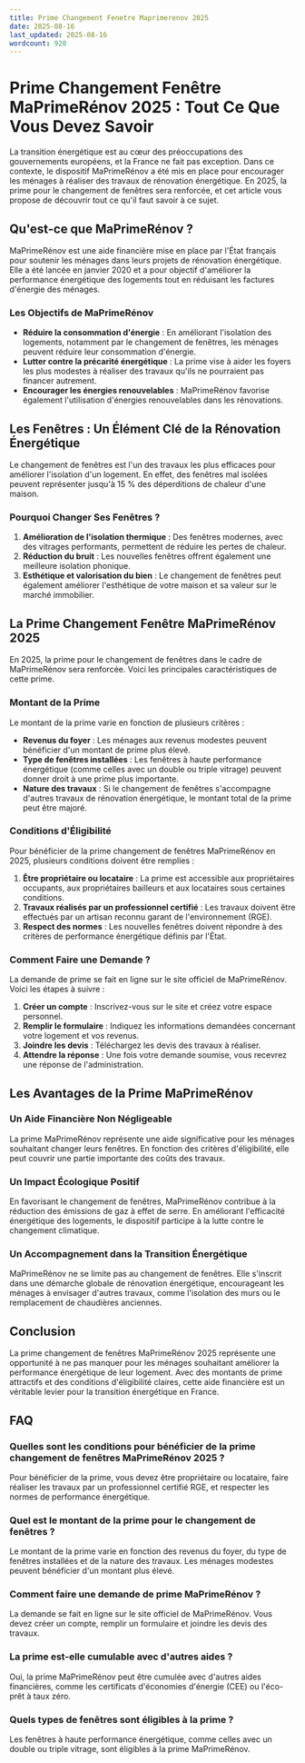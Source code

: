 ```yaml
---
title: Prime Changement Fenetre Maprimerenov 2025
date: 2025-08-16
last_updated: 2025-08-16
wordcount: 920
---
```


# Prime Changement Fenêtre MaPrimeRénov 2025 : Tout Ce Que Vous Devez Savoir

La transition énergétique est au cœur des préoccupations des gouvernements européens, et la France ne fait pas exception. Dans ce contexte, le dispositif MaPrimeRénov a été mis en place pour encourager les ménages à réaliser des travaux de rénovation énergétique. En 2025, la prime pour le changement de fenêtres sera renforcée, et cet article vous propose de découvrir tout ce qu'il faut savoir à ce sujet.

## Qu'est-ce que MaPrimeRénov ?

MaPrimeRénov est une aide financière mise en place par l'État français pour soutenir les ménages dans leurs projets de rénovation énergétique. Elle a été lancée en janvier 2020 et a pour objectif d'améliorer la performance énergétique des logements tout en réduisant les factures d'énergie des ménages.

### Les Objectifs de MaPrimeRénov

- **Réduire la consommation d'énergie** : En améliorant l'isolation des logements, notamment par le changement de fenêtres, les ménages peuvent réduire leur consommation d'énergie.
- **Lutter contre la précarité énergétique** : La prime vise à aider les foyers les plus modestes à réaliser des travaux qu'ils ne pourraient pas financer autrement.
- **Encourager les énergies renouvelables** : MaPrimeRénov favorise également l'utilisation d'énergies renouvelables dans les rénovations.

## Les Fenêtres : Un Élément Clé de la Rénovation Énergétique

Le changement de fenêtres est l'un des travaux les plus efficaces pour améliorer l'isolation d'un logement. En effet, des fenêtres mal isolées peuvent représenter jusqu'à 15 % des déperditions de chaleur d'une maison.

### Pourquoi Changer Ses Fenêtres ?

1. **Amélioration de l'isolation thermique** : Des fenêtres modernes, avec des vitrages performants, permettent de réduire les pertes de chaleur.
2. **Réduction du bruit** : Les nouvelles fenêtres offrent également une meilleure isolation phonique.
3. **Esthétique et valorisation du bien** : Le changement de fenêtres peut également améliorer l'esthétique de votre maison et sa valeur sur le marché immobilier.

## La Prime Changement Fenêtre MaPrimeRénov 2025

En 2025, la prime pour le changement de fenêtres dans le cadre de MaPrimeRénov sera renforcée. Voici les principales caractéristiques de cette prime.

### Montant de la Prime

Le montant de la prime varie en fonction de plusieurs critères :

- **Revenus du foyer** : Les ménages aux revenus modestes peuvent bénéficier d'un montant de prime plus élevé.
- **Type de fenêtres installées** : Les fenêtres à haute performance énergétique (comme celles avec un double ou triple vitrage) peuvent donner droit à une prime plus importante.
- **Nature des travaux** : Si le changement de fenêtres s'accompagne d'autres travaux de rénovation énergétique, le montant total de la prime peut être majoré.

### Conditions d'Éligibilité

Pour bénéficier de la prime changement de fenêtres MaPrimeRénov en 2025, plusieurs conditions doivent être remplies :

1. **Être propriétaire ou locataire** : La prime est accessible aux propriétaires occupants, aux propriétaires bailleurs et aux locataires sous certaines conditions.
2. **Travaux réalisés par un professionnel certifié** : Les travaux doivent être effectués par un artisan reconnu garant de l'environnement (RGE).
3. **Respect des normes** : Les nouvelles fenêtres doivent répondre à des critères de performance énergétique définis par l'État.

### Comment Faire une Demande ?

La demande de prime se fait en ligne sur le site officiel de MaPrimeRénov. Voici les étapes à suivre :

1. **Créer un compte** : Inscrivez-vous sur le site et créez votre espace personnel.
2. **Remplir le formulaire** : Indiquez les informations demandées concernant votre logement et vos revenus.
3. **Joindre les devis** : Téléchargez les devis des travaux à réaliser.
4. **Attendre la réponse** : Une fois votre demande soumise, vous recevrez une réponse de l'administration.

## Les Avantages de la Prime MaPrimeRénov

### Un Aide Financière Non Négligeable

La prime MaPrimeRénov représente une aide significative pour les ménages souhaitant changer leurs fenêtres. En fonction des critères d'éligibilité, elle peut couvrir une partie importante des coûts des travaux.

### Un Impact Écologique Positif

En favorisant le changement de fenêtres, MaPrimeRénov contribue à la réduction des émissions de gaz à effet de serre. En améliorant l'efficacité énergétique des logements, le dispositif participe à la lutte contre le changement climatique.

### Un Accompagnement dans la Transition Énergétique

MaPrimeRénov ne se limite pas au changement de fenêtres. Elle s'inscrit dans une démarche globale de rénovation énergétique, encourageant les ménages à envisager d'autres travaux, comme l'isolation des murs ou le remplacement de chaudières anciennes.

## Conclusion

La prime changement de fenêtres MaPrimeRénov 2025 représente une opportunité à ne pas manquer pour les ménages souhaitant améliorer la performance énergétique de leur logement. Avec des montants de prime attractifs et des conditions d'éligibilité claires, cette aide financière est un véritable levier pour la transition énergétique en France.

## FAQ

### Quelles sont les conditions pour bénéficier de la prime changement de fenêtres MaPrimeRénov 2025 ?

Pour bénéficier de la prime, vous devez être propriétaire ou locataire, faire réaliser les travaux par un professionnel certifié RGE, et respecter les normes de performance énergétique.

### Quel est le montant de la prime pour le changement de fenêtres ?

Le montant de la prime varie en fonction des revenus du foyer, du type de fenêtres installées et de la nature des travaux. Les ménages modestes peuvent bénéficier d'un montant plus élevé.

### Comment faire une demande de prime MaPrimeRénov ?

La demande se fait en ligne sur le site officiel de MaPrimeRénov. Vous devez créer un compte, remplir un formulaire et joindre les devis des travaux.

### La prime est-elle cumulable avec d'autres aides ?

Oui, la prime MaPrimeRénov peut être cumulée avec d'autres aides financières, comme les certificats d'économies d'énergie (CEE) ou l'éco-prêt à taux zéro.

### Quels types de fenêtres sont éligibles à la prime ?

Les fenêtres à haute performance énergétique, comme celles avec un double ou triple vitrage, sont éligibles à la prime MaPrimeRénov.
